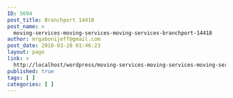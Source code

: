 ```yaml
---
ID: 5694
post_title: Branchport 14418
post_name: >
  moving-services-moving-services-moving-services-branchport-14418
author: mrgabonijeff@gmail.com
post_date: 2018-03-28 01:46:23
layout: page
link: >
  http://localhost/wordpress/moving-services-moving-services-moving-services-branchport-14418/
published: true
tags: [ ]
categories: [ ]
---
```

